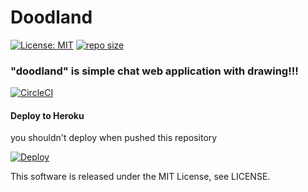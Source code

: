 # Doodland
[![License: MIT](https://img.shields.io/badge/License-MIT-yellow.svg)](https://opensource.org/licenses/MIT) [![repo size](https://img.shields.io/github/repo-size/haryoiro/TS_DrawChatApp)](https://github.com/haryoiro/TS_DrawChatApp)


### "doodland" is simple chat web application with drawing!!!

[![CircleCI](https://circleci.com/gh/haryoiro/TS_DrawChatApp/tree/master.svg?style=svg)](https://circleci.com/gh/haryoiro/TS_DrawChatApp/tree/master)


#### Deploy to Heroku
 you shouldn't deploy when pushed this repository
 
 [![Deploy](https://www.herokucdn.com/deploy/button.svg)](https://heroku.com/deploy)
 
 
This software is released under the MIT License, see LICENSE.
